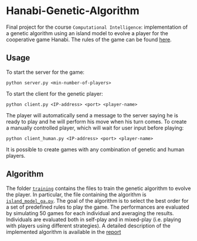 # Hanabi-Genetic-Algorithm

Final project for the course `Computational Intelligence`: implementation of a genetic algorithm using an island model to evolve a player for the cooperative game Hanabi. The rules of the game can be found [here](https://www.spillehulen.dk/media/102616/hanabi-card-game-rules.pdf).

## Usage
To start the server for the game:
```
python server.py <min-number-of-players>
```
To start the client for the genetic player:
```
python client.py <IP-address> <port> <player-name>
```
The player will automatically send a message to the server saying he is ready to play and he will perform his move when his turn comes. To create a manually controlled player, which will wait for user input before playing:
```
python client_human.py <IP-address> <port> <player-name>
```
It is possible to create games with any combination of genetic and human players.

## Algorithm
The folder [`training`](training) contains the files to train the genetic algorithm to evolve the player. In particular, the file containing the algorithm is [`island_model_ga.py`](training/island_model_ga.py). The goal of the algorithm is to select the best order for a set of predefined rules to play the game. The performances are evaluated by simulating 50 games for each individual and averaging the results. Individuals are evaluated both in self-play and in mixed-play (i.e. playing with players using different strategies). A detailed description of the implemented algorithm is available in the [report](Computational_Intelligence_report)

